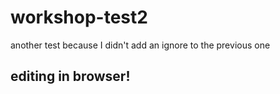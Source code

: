 # workshop-test2
another test because I didn't add an ignore to the previous one

##  editing in browser!
